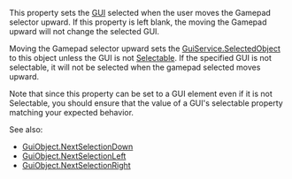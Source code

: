 This property sets the [GUI](https://create.roblox.com/docs/reference/engine/classes/GuiObject) selected when the user moves the
Gamepad selector upward. If this property is left blank, the moving the
Gamepad upward will not change the selected GUI.

Moving the Gamepad selector upward sets the [GuiService.SelectedObject](https://create.roblox.com/docs/reference/engine/classes/GuiService#SelectedObject) to
this object unless the GUI is not [Selectable](https://create.roblox.com/docs/reference/engine/classes/GuiObject#Selectable). If
the specified GUI is not selectable, it will not be selected when the
gamepad selected moves upward.

Note that since this property can be set to a GUI element even if it is
not Selectable, you should ensure that the value of a GUI's selectable
property matching your expected behavior.

See also:

- [GuiObject.NextSelectionDown](https://create.roblox.com/docs/reference/engine/classes/GuiObject#NextSelectionDown)
- [GuiObject.NextSelectionLeft](https://create.roblox.com/docs/reference/engine/classes/GuiObject#NextSelectionLeft)
- [GuiObject.NextSelectionRight](https://create.roblox.com/docs/reference/engine/classes/GuiObject#NextSelectionRight)